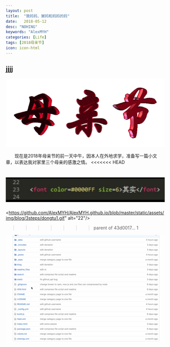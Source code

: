 ```yaml
---
layout: post
title:  "致妈妈、舅妈和妈妈的妈"
date:   2018-05-12
desc: "NOHING"
keywords: "AlexMYH"
categories: [Life]
tags: [2018母亲节]
icon: icon-html
---
```





## jjjj

![ddd](https://github.com/AlexMYH/AlexMYH.github.io/blob/master/static/assets/img/blog/mother.gif)

&emsp;&emsp;现在是2018年母亲节的前一天中午，因本人在外地求学，准备写一篇小文章，以表达我对家里三个母亲的感激之情。
<<<<<<< HEAD

![dongtu](https://github.com/AlexMYH/AlexMYH.github.io/blob/master/static/assets/img/blog/11.jpg)
=======
<https://github.com/AlexMYH/AlexMYH.github.io/blob/master/static/assets/img/blog/3steps/dongtu1.gif" alt="22"/>
>>>>>>> parent of 43d0017... 1

![image](https://github.com/AlexMYH/AlexMYH.github.io/blob/master/static/assets/img/blog/edit.gif)